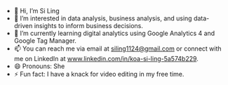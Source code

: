 - 👋 Hi, I’m Si Ling
- 👀 I’m interested in data analysis, business analysis, and using data-driven insights to inform business decisions.
- 🌱 I’m currently learning digital analytics using Google Analytics 4 and Google Tag Manager.
- 📫 You can reach me via email at siling1124@gmail.com or connect with me on LinkedIn at www.linkedin.com/in/koa-si-ling-5a574b229.
- 😄 Pronouns: She
- ⚡ Fun fact: I have a knack for video editing in my free time.

<!---
Jesse-cyber-prog/Jesse-cyber-prog is a ✨ special ✨ repository because its `README.md` (this file) appears on your GitHub profile.
You can click the Preview link to take a look at your changes.
--->
